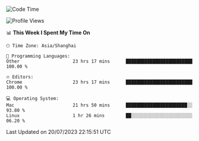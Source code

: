<!--START_SECTION:waka-->
![Code Time](http://img.shields.io/badge/Code%20Time-944%20hrs%2023%20mins-blue)

![Profile Views](http://img.shields.io/badge/Profile%20Views-0-blue)

📊 **This Week I Spent My Time On** 

```text
🕑︎ Time Zone: Asia/Shanghai

💬 Programming Languages: 
Other                    23 hrs 17 mins      █████████████████████████   100.00 % 

🔥 Editors: 
Chrome                   23 hrs 17 mins      █████████████████████████   100.00 % 

💻 Operating System: 
Mac                      21 hrs 50 mins      ███████████████████████░░   93.80 % 
Linux                    1 hr 26 mins        ██░░░░░░░░░░░░░░░░░░░░░░░   06.20 % 
```


 Last Updated on 20/07/2023 22:15:51 UTC
<!--END_SECTION:waka-->